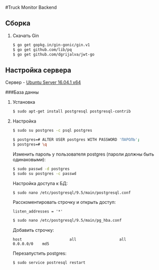 #Truck Monitor Backend

## Сборка

1. Скачать Gin

    ```sh
    $ go get gopkg.in/gin-gonic/gin.v1
    $ go get github.com/lib/pq
    $ go get github.com/dgrijalva/jwt-go
    ```

## Настройка сервера
Сервер - [Ubuntu Server 16.04.1 x64](http://releases.ubuntu.com/16.04/ubuntu-16.04.1-server-amd64.iso)

###База данны
1. Установка
    ```sh
    $ sudo apt-get install postgresql postgresql-contrib
    ```
  
2. Настройка
    ```sh
    $ sudo su postgres -c psql postgres
    
    $ postgres=# ALTER USER postgres WITH PASSWORD 'ПАРОЛЬ';
    $ postgres=# \q
    ```
    Изменить пароль у пользователя postgres (пароли должны быть одинаковыми):
    ```sh
    $ sudo passwd -d postgres
    $ sudo su postgres -c passwd
    ```
    Настройка доступа к БД:
    ```sh
    $ sudo nano /etc/postgresql/9.5/main/postgresql.conf
    ```
    Расскоментировать строчку и открыть доступ:
    ```
    listen_addresses = '*'
    ```
    ```sh
    $ sudo nano /etc/postgresql/9.5/main/pg_hba.conf
    ```
    Добавить строчку:
    ```
    host                     all                   all               0.0.0.0/0    md5
    ```
    Перезапустить postgres:
    ```sh
    $ sudo service postresql restart
    ```